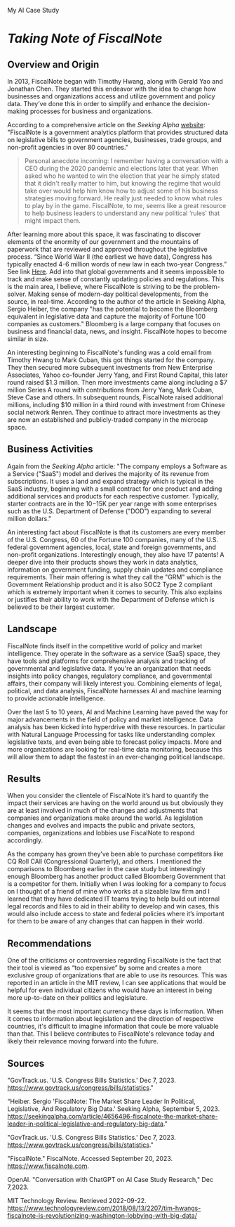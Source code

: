 My AI Case Study

# ***Taking Note of FiscalNote***

## Overview and Origin

In 2013, FiscalNote began with Timothy Hwang, along with Gerald Yao and Jonathan Chen. They started this endeavor with the idea to change how businesses and organizations access and utilize government and policy data. They’ve done this in order to simplify and enhance the decision-making processes for business and organizations. 

According to a comprehensive article on the *Seeking Alpha* [website](https://seekingalpha.com/article/4656496-fiscalnote-the-market-share-leader-in-political-legislative-and-regulatory-big-data): "FiscalNote is a government analytics platform that provides structured data on legislative bills to government agencies, businesses, trade groups, and non-profit agencies in over 80 countries." 
>
>Personal anecdote incoming: I remember having a conversation with a CEO during the 2020 pandemic and elections later that year. When asked who he wanted to win the election that year he simply stated that it didn't really matter to him, but knowing the regime that would take over would help him know how to adjust some of his business strategies moving forward. He really just needed to know what rules to play by in the game. FiscalNote, to me, seems like a great resource to help business leaders to understand any new political ‘rules’ that might impact them.
>
After learning more about this space, it was fascinating to discover elements of the enormity of our government and the mountains of paperwork that are reviewed and approved throughout the legislative process. “Since World War II (the earliest we have data), Congress has typically enacted 4-6 million words of new law in each two-year Congress.” See link [Here](https://www.govtrack.us/congress/bills/statistics). Add into that global governments and it seems impossible to track and make sense of constantly updating policies and regulations. This is the main area, I believe, where FiscalNote is striving to be the problem-solver. Making sense of modern-day political developments, from the source, in real-time. According to the author of the article in Seeking Alpha, Sergio Heiber, the company "has the potential to become the Bloomberg equivalent in legislative data and capture the majority of Fortune 100 companies as customers."  Bloomberg is a large company that focuses on business and financial data, news, and insight. FiscalNote hopes to become similar in size. 

An interesting beginning to FiscalNote's funding was a cold email from Timothy Hwang to Mark Cuban, this got things started for the company. They then secured more subsequent investments from New Enterprise Associates, Yahoo co-founder Jerry Yang, and First Round Capital, this later round raised $1.3 million. Then more investments came along including a $7 million Series A round with contributions from Jerry Yang, Mark Cuban, Steve Case and others. In subsequent rounds, FiscalNote raised additional millions, including $10 million in a third round with investment from Chinese social network Renren. They continue to attract more investments as they are now an established and publicly-traded company in the microcap space. 


## Business Activities


Again from the *Seeking Alpha* article: "The company employs a Software as a Service ("SaaS") model and derives the majority of its revenue from subscriptions. It uses a land and expand strategy which is typical in the SaaS industry, beginning with a small contract for one product and adding additional services and products for each respective customer. Typically, starter contracts are in the $10-$15K per year range with some enterprises such as the U.S. Department of Defense ("DOD") expanding to several million dollars."


An interesting fact about FiscalNote is that its customers are every member of the U.S. Congress, 60 of the Fortune 100 companies, many of the U.S. federal government agencies, local, state and foreign governments, and non-profit organizations. Interestingly enough, they also have 17 patents! A deeper dive into their products shows they work in data analytics, information on government funding, supply chain updates and compliance requirements. Their main offering is what they call the "GRM" which is the Government Relationship product and it is also SOC2 Type 2 compliant which is extremely important when it comes to security. This also explains or justifies their ability to work with the Department of Defense which is believed to be their largest customer. 


## Landscape

FiscalNote finds itself in the competitive world of policy and market intelligence. They operate in the software as a service (SaaS) space, they have tools and platforms for comprehensive analysis and tracking of governmental and legislative data. If you're an organization that needs insights into policy changes, regulatory compliance, and governmental affairs, their company will likely interest you. Combining elements of legal, political, and data analysis, FiscalNote harnesses AI and machine learning to provide actionable intelligence.


Over the last 5 to 10 years, AI and Machine Learning have paved the way for major advancements in the field of policy and market intelligence. Data analysis has been kicked into hyperdrive with these resources. In particular with Natural Language Processing for tasks like understanding complex legislative texts, and even being able to forecast policy impacts. More and more organizations are looking for real-time data monitoring, because this will allow them to adapt the fastest in an ever-changing political landscape.




## Results

When you consider the clientele of FiscalNote it’s hard to quantify the impact their services are having on the world around us but obviously they are at least involved in much of the changes and adjustments that companies and organizations make around the world.  As legislation changes and evolves and impacts the public and private sectors, companies, organizations and lobbies use FiscalNote to respond accordingly. 

As the company has grown they’ve been able to purchase competitors like CQ Roll CAll (Congressional Quarterly), and others. I mentioned the comparisons to Bloomberg earlier in the case study but interestingly enough Bloomberg has another product called Bloomberg Government that is a competitor for them. Initially when I was looking for a company to focus on I thought of a friend of mine who works at a sizeable law firm and I learned that they have dedicated IT teams trying to help build out internal legal records and files to aid in their ability to develop and win cases, this would also include access to state and federal policies where it’s important for them to be aware of any changes that can happen in their world. 

## Recommendations

One of the criticisms or controversies regarding FiscalNote is the fact that their tool is viewed as “too expensive” by some and creates a more exclusive group of organizations that are able to use its resources. This was reported in an article in the MIT review, I can see applications that would be helpful for even individual citizens who would have an interest in being more up-to-date on their politics and legislature.

It seems that the most important currency these days is information. When it comes to information about legislation and the direction of respective countries, it's difficult to imagine information that coule be more valuable than that. This I believe contributes to FiscalNote's relevance today and likely their relevance moving forward into the future. 


## Sources

"GovTrack.us. 'U.S. Congress Bills Statistics.' Dec 7, 2023. https://www.govtrack.us/congress/bills/statistics."

“Heiber. Sergio 'FiscalNote: The Market Share Leader In Political, Legislative, And Regulatory Big Data.' Seeking Alpha, September 5, 2023. https://seekingalpha.com/article/4656496-fiscalnote-the-market-share-leader-in-political-legislative-and-regulatory-big-data."

"GovTrack.us. 'U.S. Congress Bills Statistics.' Dec 7, 2023. https://www.govtrack.us/congress/bills/statistics."

"FiscalNote." FiscalNote. Accessed September 20, 2023. https://www.fiscalnote.com.

OpenAI. "Conversation with ChatGPT on AI Case Study Research," Dec 7,2023.

MIT Technology Review. Retrieved 2022-09-22. https://www.technologyreview.com/2018/08/13/2207/tim-hwangs-fiscalnote-is-revolutionizing-washington-lobbying-with-big-data/
